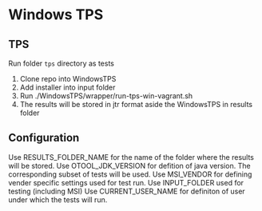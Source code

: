 # Windows TPS

## TPS
Run folder `tps` directory as tests

1. Clone repo into WindowsTPS
2. Add installer into input folder
3. Run ./WindowsTPS/wrapper/run-tps-win-vagrant.sh
4. The results will be stored in jtr format aside the WindowsTPS in results folder

## Configuration 
Use RESULTS_FOLDER_NAME for the name of the folder where the results will be stored.
Use OTOOL_JDK_VERSION for defition of java version. The corresponding subset of tests will be used.
Use MSI_VENDOR for defining vender specific settings used for test run.
Use INPUT_FOLDER used for testing (including MSI)
Use CURRENT_USER_NAME for definiton of user under which the tests will run.